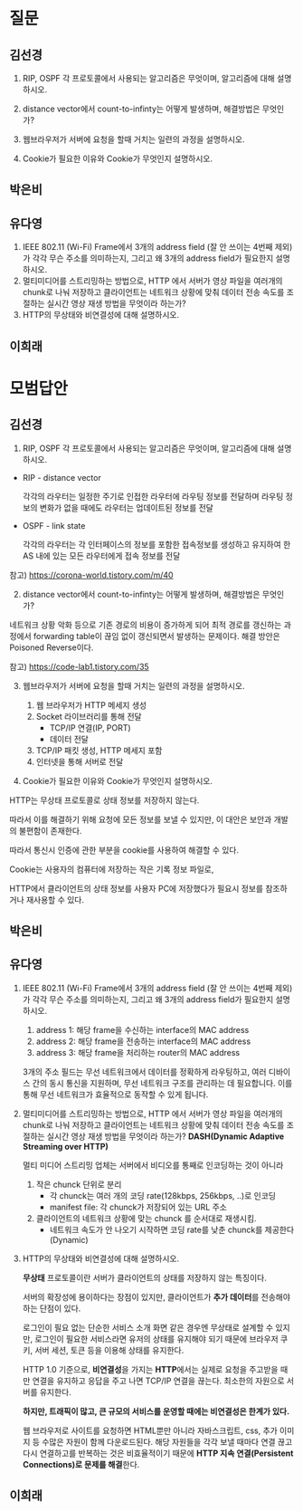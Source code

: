 # 질문

## 김선경

1. RIP, OSPF 각 프로토콜에서 사용되는 알고리즘은 무엇이며, 알고리즘에 대해 설명하시오.

2. distance vector에서 count-to-infinty는 어떻게 발생하며, 해결방법은 무엇인가?

3. 웹브라우저가 서버에 요청을 할때 거치는 일련의 과정을 설명하시오.

4. Cookie가 필요한 이유와 Cookie가 무엇인지 설명하시오.

## 박은비

## 유다영

1. IEEE 802.11 (Wi-Fi) Frame에서 3개의 address field (잘 안 쓰이는 4번째 제외)가 각각 무슨 주소를 의미하는지, 그리고 왜 3개의 address field가 필요한지 설명하시오.
2. 멀티미디어를 스트리밍하는 방법으로, HTTP 에서 서버가 영상 파일을 여러개의 chunk로 나눠 저장하고 클라이언트는 네트워크 상황에 맞춰 데이터 전송 속도를 조절하는 실시간 영상 재생 방법을 무엇이라 하는가?
3. HTTP의 무상태와 비연결성에 대해 설명하시오.

## 이희래

# 모범답안

## 김선경

1. RIP, OSPF 각 프로토콜에서 사용되는 알고리즘은 무엇이며, 알고리즘에 대해 설명하시오.

- RIP - distance vector
    
    각각의 라우터는 일정한 주기로 인접한 라우터에 라우팅 정보를 전달하며 라우팅 정보의 변화가 없을 때에도 라우터는 업데이트된 정보를 전달
    
- OSPF - link state
    
    각각의 라우터는 각 인터페이스의 정보를 포함한 접속정보를 생성하고 유지하여 한 AS 내에 있는 모든 라우터에게 접속 정보를 전달

참고) https://corona-world.tistory.com/m/40 

2. distance vector에서 count-to-infinty는 어떻게 발생하며, 해결방법은 무엇인가?

네트워크 상황 악화 등으로 기존 경로의 비용이 증가하게 되어 최적 경로를 갱신하는 과정에서 forwarding table이 끊임 없이 갱신되면서 발생하는 문제이다.
해결 방안은 Poisoned Reverse이다.

참고) https://code-lab1.tistory.com/35

3. 웹브라우저가 서버에 요청을 할때 거치는 일련의 과정을 설명하시오.

    1. 웹 브라우저가 HTTP 메세지 생성
    2. Socket 라이브러리를 통해 전달
        - TCP/IP 연결(IP, PORT)
        - 데이터 전달
    3. TCP/IP 패킷 생성, HTTP 메세지 포함
    4. 인터넷을 통해 서버로 전달

4. Cookie가 필요한 이유와 Cookie가 무엇인지 설명하시오.

HTTP는 무상태 프로토콜로 상태 정보를 저장하지 않는다.

따라서 이를 해결하기 위해 요청에 모든 정보를 보낼 수 있지만, 이 대안은 보안과 개발의 불편함이 존재한다.

따라서 통신시 인증에 관한 부분을 cookie를 사용하여 해결할 수 있다.

Cookie는 사용자의 컴퓨터에 저장하는 작은 기록 정보 파일로,

HTTP에서 클라이언트의 상태 정보를 사용자 PC에 저장했다가 필요시 정보를 참조하거나 재사용할 수 있다.


## 박은비

## 유다영

1.  IEEE 802.11 (Wi-Fi) Frame에서 3개의 address field (잘 안 쓰이는 4번째 제외)가 각각 무슨 주소를 의미하는지, 그리고 왜 3개의 address field가 필요한지 설명하시오.

    1. address 1: 해당 frame을 수신하는 interface의 MAC address
    2. address 2: 해당 frame을 전송하는 interface의 MAC address
    3. address 3: 해당 frame을 처리하는 router의 MAC address

    3개의 주소 필드는 무선 네트워크에서 데이터를 정확하게 라우팅하고, 여러 디바이스 간의 동시 통신을 지원하며, 무선 네트워크 구조를 관리하는 데 필요합니다. 이를 통해 무선 네트워크가 효율적으로 동작할 수 있게 됩니다.

2.  멀티미디어를 스트리밍하는 방법으로, HTTP 에서 서버가 영상 파일을 여러개의 chunk로 나눠 저장하고 클라이언트는 네트워크 상황에 맞춰 데이터 전송 속도를 조절하는 실시간 영상 재생 방법을 무엇이라 하는가?
    **DASH(Dynamic Adaptive Streaming over HTTP)**

    멀티 미디어 스트리밍 업체는 서버에서 비디오를 통째로 인코딩하는 것이 아니라

    1. 작은 chunck 단위로 분리
       - 각 chunck는 여러 개의 코딩 rate(128kbps, 256kbps, ..)로 인코딩
       - manifest file: 각 chunck가 저장되어 있는 URL 주소
    2. 클라이언트의 네트워크 상황에 맞는 chunck 를 순서대로 재생시킴.
       - 네트워크 속도가 안 나오기 시작하면 코딩 rate를 낮춘 chunck를 제공한다(Dynamic)

3.  HTTP의 무상태와 비연결성에 대해 설명하시오.

    **무상태** 프로토콜이란 서버가 클라이언트의 상태를 저장하지 않는 특징이다.

    서버의 확장성에 용이하다는 장점이 있지만, 클라이언트가 **추가 데이터**를 전송해야 하는 단점이 있다.

    로그인이 필요 없는 단순한 서비스 소개 화면 같은 경우엔 무상태로 설계할 수 있지만, 로그인이 필요한 서비스라면 유저의 상태를 유지해야 되기 때문에 브라우저 쿠키, 서버 세션, 토큰 등을 이용해 상태를 유지한다.

    HTTP 1.0 기준으로, **비연결성**을 가지는 **HTTP**에서는 실제로 요청을 주고받을 때만 연결을 유지하고 응답을 주고 나면 TCP/IP 연결을 끊는다. 최소한의 자원으로 서버를 유지한다.

    **하지만, 트래픽이 많고, 큰 규모의 서비스를 운영할 때에는 비연결성은 한계가 있다.**

    웹 브라우저로 사이트를 요청하면 HTML뿐만 아니라 자바스크립트, css, 추가 이미지 등 수많은 자원이 함께 다운로드된다. 해당 자원들을 각각 보낼 때마다 연결 끊고 다시 연결하고를 반복하는 것은 비효율적이기 때문에 **HTTP 지속 연결(Persistent Connections)로 문제를 해결**한다.

## 이희래
